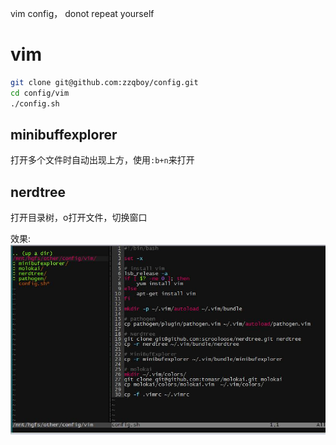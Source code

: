 vim config， donot repeat yourself

# vim
```sh
git clone git@github.com:zzqboy/config.git
cd config/vim
./config.sh
```
## minibuffexplorer
打开多个文件时自动出现上方，使用`:b+n`来打开

## nerdtree
<C-n>打开目录树，o打开文件，<C-w>切换窗口

效果:  
![v](vim/shoot.jpg)  
